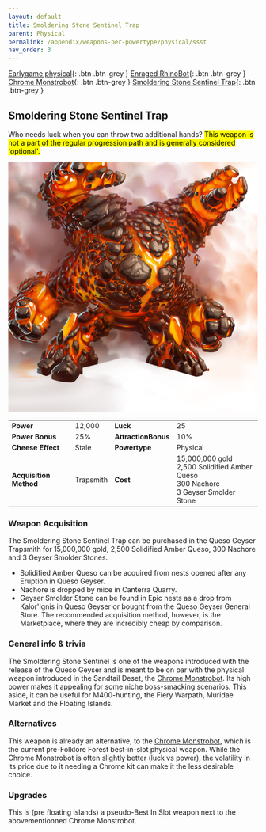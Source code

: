 ```yaml
---
layout: default
title: Smoldering Stone Sentinel Trap
parent: Physical
permalink: /appendix/weapons-per-powertype/physical/ssst
nav_order: 3
---
```

<span class="fs-1">[Earlygame physical](/appendix/weapons-per-powertype/physical/early){: .btn .btn-grey } </span><span class="fs-1"> [Enraged RhinoBot](/appendix/weapons-per-powertype/physical/erb){: .btn .btn-grey } </span><span class="fs-1"> [Chrome Monstrobot](/appendix/weapons-per-powertype/physical/cmb){: .btn .btn-grey } </span><span class="fs-1"> [Smoldering Stone Sentinel Trap](/appendix/weapons-per-powertype/physical/ssst){: .btn .btn-grey } </span>

## Smoldering Stone Sentinel Trap
Who needs luck when you can throw two additional hands?
<mark> This weapon is not a part of the regular progression path and is generally considered 'optional'.</mark>

<img src="/assets/images/weapons/ssst.png" alt="hot hands" width="600">

|||||
|---|---|---|---|
| __Power__ 	| 12,000 	| __Luck__ 	| 25 	|
| __Power Bonus__ 	| 25% 	|__AttractionBonus__ 	| 10% 	|
| __Cheese Effect__ 	| Stale	| __Powertype__ 	| Physical 	|
| __Acquisition Method__ 	| Trapsmith	| __Cost__ 	| 15,000,000 gold <br> 2,500 Solidified Amber Queso <br> 300 Nachore <br> 3 Geyser Smolder Stone	|

### Weapon Acquisition
The Smoldering Stone Sentinel Trap can be purchased in the Queso Geyser Trapsmith for 15,000,000 gold, 2,500 Solidified Amber Queso, 300 Nachore and 3 Geyser Smolder Stones.
- Solidified Amber Queso can be acquired from nests opened after any Eruption in Queso Geyser.
- Nachore is dropped by mice in Canterra Quarry.
- Geyser Smolder Stone can be found in Epic nests as a drop from Kalor'Ignis in Queso Geyser or bought from the Queso Geyser General Store. The recommended acquisition method, however, is the Marketplace, where they are incredibly cheap by comparison.

### General info & trivia
The Smoldering Stone Sentinel is one of the weapons introduced with the release of the Queso Geyser and is meant to be on par with the physical weapon introduced in the Sandtail Deset, the  [Chrome Monstrobot](/appendix/weapons-per-powertype/physical/cmb).
Its high power makes it appealing for some niche boss-smacking scenarios. This aside, it can be useful for M400-hunting, the Fiery Warpath, Muridae Market and the Floating Islands.

### Alternatives
This weapon is already an alternative, to the [Chrome Monstrobot](/appendix/weapons-per-powertype/physical/cmb), which is the current pre-Folklore Forest best-in-slot physical weapon. While the Chrome Monstrobot is often slightly better (luck vs power), the volatility in its price due to it needing a Chrome kit can make it the less desirable choice.

### Upgrades
This is (pre floating islands) a pseudo-Best In Slot weapon next to the abovementionned Chrome Monstrobot.
